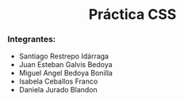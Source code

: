 <h1 style="text-align: center;"> Práctica CSS </h1>
<h3>Integrantes:</h3>
<ul>
    <li>Santiago Restrepo Idárraga</li>
    <li>Juan Esteban Galvis Bedoya</li>
    <li>Miguel Angel Bedoya Bonilla</li>
    <li>Isabela Ceballos Franco</li>
    <li>Daniela Jurado Blandon</li>
</ul>
